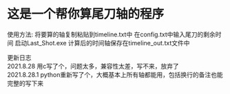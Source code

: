 <h1>这是一个帮你算尾刀轴的程序</h1>  
使用方法:  
将要算的轴复制粘贴到timeline.txt中  
在config.txt中输入尾刀的剩余时间  
启动Last_Shot.exe  
计算后的时间轴保存在timeline_out.txt文件中  

更新日志  
	2021.8.28 用c写了个，问题太多，兼容性太差，写不来，放弃了  
	2021.8.28.1 python重新写了个，大概基本上所有轴都能用，包括换行的备注也能完整的写下来  
